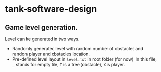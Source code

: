 # tank-software-design

## Game level generation.
Level can be generated in two ways. 
- Randomly generated level with random number of obstacles and random player and obstacles location.
- Pre-defined level layout in `level.txt` in root folder (for now). In this file, `_` stands for empty tile, `T` is a tree (obstacle), `X` is player.